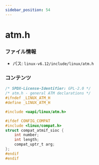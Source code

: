 ```yaml
---
sidebar_position: 54
---
```

# atm.h

### ファイル情報

- パス: `linux-v6.12/include/linux/atm.h`

### コンテンツ

```h
/* SPDX-License-Identifier: GPL-2.0 */
/* atm.h - general ATM declarations */
#ifndef _LINUX_ATM_H
#define _LINUX_ATM_H

#include <uapi/linux/atm.h>

#ifdef CONFIG_COMPAT
#include <linux/compat.h>
struct compat_atmif_sioc {
	int number;
	int length;
	compat_uptr_t arg;
};
#endif
#endif

```
